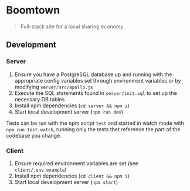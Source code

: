 # Boomtown

> Full-stack site for a local sharing economy

## Development

### Server

1. Ensure you have a PostgreSQL database up and running with the appropriate config variables set through environment variables or by modifying `server/src/apollo.js`
2. Execute the SQL statements found in `server/init.sql` to set up the necessary DB tables
3. Install npm dependencies (`cd server && npm i`)
4. Start local development server (`npm run dev`)

Tests can be run with the npm script `test` and started in watch mode with `npm run test:watch`, running only the tests thet reference the part of the codebase you change.

### Client

1. Ensure required environment variables are set (see `client/.env.example`)
2. Install npm dependencies (`cd client && npm i`)
3. Start local development server (`npm start`)
